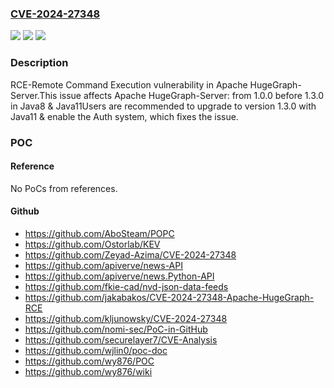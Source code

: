 ### [CVE-2024-27348](https://cve.mitre.org/cgi-bin/cvename.cgi?name=CVE-2024-27348)
![](https://img.shields.io/static/v1?label=Product&message=Apache%20HugeGraph-Server&color=blue)
![](https://img.shields.io/static/v1?label=Version&message=1.0.0%3C%201.3.0%20&color=brighgreen)
![](https://img.shields.io/static/v1?label=Vulnerability&message=RCE-Remote%20Command%20Execution&color=brighgreen)

### Description

RCE-Remote Command Execution vulnerability in Apache HugeGraph-Server.This issue affects Apache HugeGraph-Server: from 1.0.0 before 1.3.0 in Java8 & Java11Users are recommended to upgrade to version 1.3.0 with Java11 & enable the Auth system, which fixes the issue.

### POC

#### Reference
No PoCs from references.

#### Github
- https://github.com/AboSteam/POPC
- https://github.com/Ostorlab/KEV
- https://github.com/Zeyad-Azima/CVE-2024-27348
- https://github.com/apiverve/news-API
- https://github.com/apiverve/news.Python-API
- https://github.com/fkie-cad/nvd-json-data-feeds
- https://github.com/jakabakos/CVE-2024-27348-Apache-HugeGraph-RCE
- https://github.com/kljunowsky/CVE-2024-27348
- https://github.com/nomi-sec/PoC-in-GitHub
- https://github.com/securelayer7/CVE-Analysis
- https://github.com/wjlin0/poc-doc
- https://github.com/wy876/POC
- https://github.com/wy876/wiki

